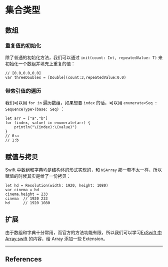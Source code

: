 # 集合类型

## 数组

### 重复值的初始化

除了普通的初始化方法，我们可以通过 `init(count: Int, repeatedValue: T)` 来初始化一个数组并填充上重复的值：

    // [0.0,0.0,0.0]
    var threeDoubles = [Double](count:3,repeatedValue:0.0)

### 带索引值的遍历

我们可以用 `for in` 遍历数组，如果想要 `index` 的话，可以用 `enumerate<Seq : SequenceType>(base: Seq)` ：

    let arr = ["a","b"]
    for (index, value) in enumerate(arr) {
        println("\(index):\(value)")
    }
    // 0:a
    // 1:b


## 赋值与拷贝

Swift 中数组和字典均是结构体的形式实现的，和 `NSArray` 那一套不太一样，所以赋值的时候其实是给了一份拷贝：

    let hd = Resolution(width: 1920, height: 1080)
    var cinema = hd
    cinema.height = 233
    cinema  // 1920 233
    hd      // 1920 1080


## 扩展

由于数组和字典十分常用，而官方的方法功能有限，所以我们可以学习[ExSwift 中 Array.swift](https://github.com/pNre/ExSwift/blob/master/ExSwift/Array.swift) 的内容，给 Array 添加一些 Extension。





*** 

## References

